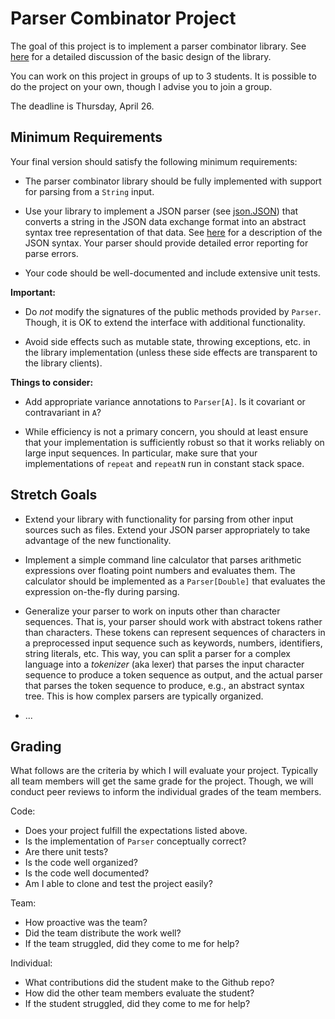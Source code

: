 # Parser Combinator Project

The goal of this project is to implement a parser combinator
library. See [here](https://github.com/nyu-oop-sp18/class07) for a
detailed discussion of the basic design of the library.

You can work on this project in groups of up to 3 students. It is
possible to do the project on your own, though I advise you to
join a group.

The deadline is Thursday, April 26. 

## Minimum Requirements

Your final version should satisfy the following minimum requirements:

* The parser combinator library should be fully implemented with
  support for parsing from a `String` input.

* Use your library to implement a JSON parser (see [json.JSON]()) that
  converts a string in the JSON data exchange format into an abstract
  syntax tree representation of that
  data. See [here](https://www.json.org/) for a description of the
  JSON syntax. Your parser should provide detailed error reporting for
  parse errors.
  
* Your code should be well-documented and include extensive unit
  tests.
  
**Important:**

* Do *not* modify the signatures of the public methods provided by
  `Parser`. Though, it is OK to extend the interface with additional
  functionality.

* Avoid side effects such as mutable state, throwing exceptions,
  etc. in the library implementation (unless these side effects are 
  transparent to the library clients).

**Things to consider:**

* Add appropriate variance annotations to `Parser[A]`. Is it covariant
  or contravariant in `A`?
  
* While efficiency is not a primary concern, you should at least
  ensure that your implementation is sufficiently robust so that it
  works reliably on large input sequences. In particular, make sure
  that your implementations of `repeat` and `repeatN` run in constant
  stack space.

## Stretch Goals

* Extend your library with functionality for parsing from other input
  sources such as files. Extend your JSON parser appropriately to take
  advantage of the new functionality.

* Implement a simple command line calculator that parses arithmetic
  expressions over floating point numbers and evaluates them. The
  calculator should be implemented as a `Parser[Double]` that
  evaluates the expression on-the-fly during parsing.

* Generalize your parser to work on inputs other than character
  sequences. That is, your parser should work with abstract tokens
  rather than characters. These tokens can represent sequences of
  characters in a preprocessed input sequence such as keywords,
  numbers, identifiers, string literals, etc. This way, you can split
  a parser for a complex language into a *tokenizer* (aka lexer) that
  parses the input character sequence to produce a token sequence as
  output, and the actual parser that parses the token sequence to
  produce, e.g., an abstract syntax tree. This is how complex parsers
  are typically organized.

* ...

## Grading

What follows are the criteria by which I will evaluate your
project. Typically all team members will get the same grade for the
project. Though, we will conduct peer reviews to inform the individual
grades of the team members.

Code:
* Does your project fulfill the expectations listed above.
* Is the implementation of `Parser` conceptually correct?
* Are there unit tests?
* Is the code well organized?
* Is the code well documented?
* Am I able to clone and test the project easily? 

Team:
* How proactive was the team?
* Did the team distribute the work well?
* If the team struggled, did they come to me for help?

Individual:
* What contributions did the student make to the Github repo?
* How did the other team members evaluate the student?
* If the student struggled, did they come to me for help?
